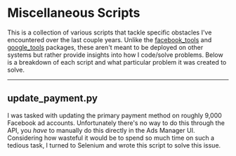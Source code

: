 # Miscellaneous Scripts

This is a collection of various scripts that tackle specific obstacles I've encountered over the last couple years. Unlike the [facebook_tools](https://github.com/aliavictor/portfolio/tree/main/facebook_tools) and [google_tools](https://github.com/aliavictor/portfolio/tree/main/google_tools) packages, these aren't meant to be deployed on other systems but rather provide insights into how I code/solve problems. Below is a breakdown of each script and what particular problem it was created to solve.
***
## update_payment.py

I was tasked with updating the primary payment method on roughly 9,000 Facebook ad accounts. Unfortunately there's no way to do this through the API, you <i>have</i> to manually do this directly in the Ads Manager UI. Considering how wasteful it would be to spend so much time on such a tedious task, I turned to Selenium and wrote this script to solve this issue.